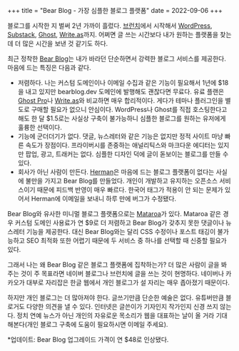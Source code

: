 +++
title = "Bear Blog - 가장 심플한 블로그 플랫폼"
date = 2022-09-06
+++

블로그를 시작한 지 벌써 2년 가까이 흘렀다. [브런치](https://brunch.co.kr/)에서 시작해서 [WordPress](https://wordpress.org/), [Substack](https://substack.com/), [Ghost](https://ghost.org/), [Write.as](https://write.as/)까지. 어쩌면 글 쓰는 시간보다 내가 원하는 플랫폼을 찾는데 더 많은 시간을 보낸 것 같기도 하다. 

최근 정착한 [Bear Blog](https://bearblog.dev/)는 내가 바라던 단순하면서 강력한 블로그 서비스를 제공한다. 마음에 드는 특징은 다음과 같다.
* 저렴하다. 나는 커스텀 도메인이나 이메일 수집과 같은 기능이 필요해서 1년에 $18을 내고 있지만 bearblog.dev 도메인에 발행해도 괜찮다면 무료다. 유료 플랜은 [Ghost Pro](https://ghost.org/pricing/)나 [Write.as](https://write.as/pricing)와 비교하면 매우 합리적이다. 게다가 테마나 플러그인을 별도로 구매할 필요가 없으니 안심이다. WordPress나 Ghost를 직접 호스팅한다고 해도 한 달 $1.5로는 사실상 구축이 불가능하니 심플한 블로그를 원하는 유저에게 훌륭한 선택이다. 
* 기능에 군더더기가 없다. 댓글, 뉴스레터와 같은 기능은 없지만 정적 사이트 마냥 빠른 속도가 장점이다. 프라이버시를 존중하는 애널리틱스와 마크다운 에디터는 있지만 팝업, 광고, 트래커는 없다. 심플한 디자인 덕에 글이 돋보이는 블로그를 만들 수 있다.
* 회사가 아닌 사람이 만든다. [Herman](https://herman.bearblog.dev/)은 마음에 드는 블로그 플랫폼이 없다는 사실에 불만을 가지고 Bear Blog를 만들었다. 개인이 개발하고 유지하는 오픈소스 서비스이기 때문에 피드백 반영이 매우 빠르다. 한국어 태그가 적용이 안 되는 문제가 있어서 Herman에 이메일을 보내니 하루 만에 버그가 수정됐다.

Bear Blog와 유사한 미니멀 블로그 플랫폼으로는 [Mataroa](https://mataroa.blog/)가 있다. Mataroa 같은 경우 커스텀 도메인 사용료가 연 $9로 더 저렴하고 Bear Blog가 갖추지 못한 댓글이나 뉴스레터 기능을 제공한다. 대신 Bear Blog와는 달리 CSS 수정이나 포스트 태깅이 불가능하고 SEO 최적화 또한 어렵기 때문에 두 서비스 중 하나를 선택할 때 신중할 필요가 있다.

그래서 나는 왜 Bear Blog 같은 블로그 플랫폼에 집착하는가? 더 많은 사람이 글을 봐주는 것이 주 목표라면 네이버 블로그나 브런치에 글을 쓰는 것이 현명하다. 네이버나 카카오가 대부로 자리잡은 한글 웹에서 개인 블로그가 설 자리는 매우 좁아졌기 때문이다.

하지만 개인 블로그는 더 많아져야 한다. 글쓰기만큼 단순한 예술은 없다. 유튜버만큼 블로거도 다양한 의견을 낼 수 있다. 인터넷은 글쓴이가 기자인지 작가인지 신경 쓰지 않는다. 정치 연예 뉴스가 아닌 개인의 자유로운 목소리가 웹을 대표하는 날이 올 거라 기대해본다(개인 블로그 구축에 도움이 필요하시면 이메일 주세요).

*업데이트: Bear Blog 업그레이드 가격이 연 $48로 인상됐다.